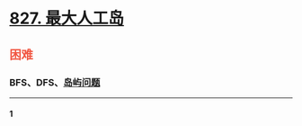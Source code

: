 # [827. 最大人工岛](https://leetcode.cn/problems/making-a-large-island/)  
## <font color=#F15642>困难</font>  
### **BFS、DFS、[岛屿问题](https://leetcode.cn/problems/number-of-islands/solutions/211211/dao-yu-lei-wen-ti-de-tong-yong-jie-fa-dfs-bian-li-/)**
***
#### 1
```cpp

```